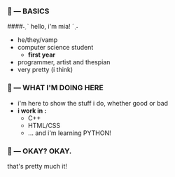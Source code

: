 ### 💌 — BASICS
####˗ˏˋ hello, i'm mia! ´ˎ˗
* he/they/vamp
* computer science student
	* **first year**
* programmer, artist and thespian
* very pretty (i think)

### 💌 — WHAT I'M DOING HERE
* i'm here to show the stuff i do, whether good or bad
* **i work in :**
	* C++
	* HTML/CSS
	* ... and i'm learning PYTHON!

### 💌 — OKAY? OKAY.
that's pretty much it!
